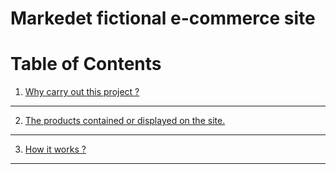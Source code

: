 # Markedet fictional e-commerce site

# Table of Contents 


1. [Why carry out this project ?](#introduction)
------------------------------------------------
2. [The products contained or displayed on the site.](#disclaimer)
-------------------------------------------------------------------
3. [How it works ?](#launch)
-------------------------------------------------------------------